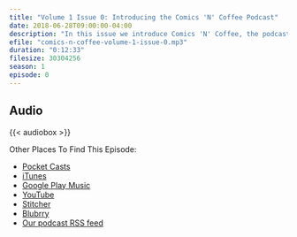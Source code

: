 ```yaml
---
title: "Volume 1 Issue 0: Introducing the Comics 'N' Coffee Podcast"
date: 2018-06-28T09:00:00-04:00
description: "In this issue we introduce Comics 'N' Coffee, the podcast, and the hosts."
efile: "comics-n-coffee-volume-1-issue-0.mp3"
duration: "0:12:33"
filesize: 30304256
season: 1
episode: 0
---
```


## Audio

{{< audiobox >}}

Other Places To Find This Episode:

- [Pocket Casts](https://pca.st/KIfs)
- [iTunes](https://itunes.apple.com/us/podcast/comics-n-coffee-podcast/id1405490125)
- [Google Play Music](https://playmusic.app.goo.gl/?ibi=com.google.PlayMusic&isi=691797987&ius=googleplaymusic&apn=com.google.android.music&link=https://play.google.com/music/m/Ikiure5dl6s2vpapy6fqafpfbom?t%3DComics_%27N%27_Coffee_Podcast%26pcampaignid%3DMKT-na-all-co-pr-mu-pod-16)
- [YouTube](https://youtu.be/PfOJ-ZRqQnI)
- [Stitcher](https://www.stitcher.com/s?fid=%22203396%22&refid=stpr)
- [Blubrry](https://www.blubrry.com/comicsncoffee/)
- [Our podcast RSS feed](https://www.ComicsNCoffee.com/podcast/index.xml)
